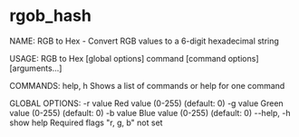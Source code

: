 # rgob_hash

NAME:
   RGB to Hex - Convert RGB values to a 6-digit hexadecimal string

USAGE:
   RGB to Hex [global options] command [command options] [arguments...]

COMMANDS:
   help, h  Shows a list of commands or help for one command

GLOBAL OPTIONS:
   -r value    Red value (0-255) (default: 0)
   -g value    Green value (0-255) (default: 0)
   -b value    Blue value (0-255) (default: 0)
   --help, -h  show help
Required flags "r, g, b" not set
